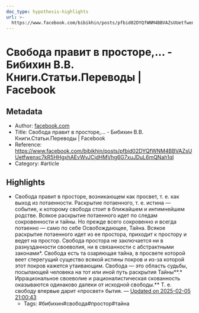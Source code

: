 ```yaml
---
doc_type: hypothesis-highlights
url: >-
  https://www.facebook.com/bibikhin/posts/pfbid02DYQfWNM4BBVAZsUUetfwenxc7kR5HHgxhAEvWvJCjdHMVhg6G7xuJDuL6mQNah1ql
---
```

# Свобода правит в просторе,... - Бибихин В.В. Книги.Статьи.Переводы | Facebook

## Metadata
- Author: [facebook.com]()
- Title: Свобода правит в просторе,... - Бибихин В.В. Книги.Статьи.Переводы | Facebook
- Reference: https://www.facebook.com/bibikhin/posts/pfbid02DYQfWNM4BBVAZsUUetfwenxc7kR5HHgxhAEvWvJCjdHMVhg6G7xuJDuL6mQNah1ql
- Category: #article

## Highlights
- Свобода правит в просторе, возникающем как просвет, т. е. как выход из потаенности. Раскрытие потаенного, т. е. истина — событие, к которому свобода стоит в ближайшем и интимнейшем родстве. Всякое раскрытие потаенного идет по следам сокровенности и тайны. Но прежде всего сокровенно и всегда потаенно — само по себе Освобождающее, Тайна. Всякое раскрытие потаенного идет из ее простора, приходит к простору и ведет на простор. Свобода простора не заключается ни в разнузданности своеволия, ни в связанности с абстрактными законами*. Свобода есть та озаряющая тайна, в просвете которой веет стерегущий существо всякой истины покров и из-за которой этот покров кажется утаивающим. Свобода — это область судьбы, посылающей человека на тот или иной путь раскрытия Тайны**.* Иррациональное своеволие и рационалистическая скованность оказываются одинаково далеки от исходной свободы.** Т. е. свободу впервые дарит «просвет» бытия. — [Updated on 2025-02-05 21:00:43](https://hyp.is/HiccfuPrEe-ZI1erc-DWTQ/www.facebook.com/bibikhin/posts/pfbid02DYQfWNM4BBVAZsUUetfwenxc7kR5HHgxhAEvWvJCjdHMVhg6G7xuJDuL6mQNah1ql)
   - Tags: #бибихин#свобода#простор#тайна

